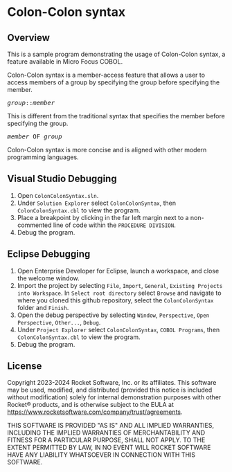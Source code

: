 # Colon-Colon syntax

## Overview

This is a sample program demonstrating the usage of Colon-Colon syntax, a feature available in Micro Focus COBOL.

Colon-Colon syntax is a member-access feature that allows a user to access members of a group by specifying the group before specifying the member.
<pre><i>group</i>::<i>member</i></pre>

This is different from the traditional syntax that specifies the member before specifying the group.
<pre><i>member</i> OF <i>group</i></pre>

Colon-Colon syntax is more concise and is aligned with other modern programming languages.


## Visual Studio Debugging
1. Open `ColonColonSyntax.sln`.
2. Under `Solution Explorer` select `ColonColonSyntax`, then `ColonColonSyntax.cbl` to view the program.
3. Place a breakpoint by clicking in the far left margin next to a non-commented line of code within the `PROCEDURE DIVISION`.
4. Debug the program.

## Eclipse Debugging
1. Open Enterprise Developer for Eclipse, launch a workspace, and close the welcome window.
2. Import the project by selecting `File`, `Import`, `General`, `Existing Projects into Workspace`. In `Select root directory` select `Browse` and navigate to where you cloned this github repository, select the `ColonColonSyntax` folder and `Finish`.
3. Open the debug perspective by selecting `Window`, `Perspective`, `Open Perspective`, `Other...`, `Debug`.
4. Under `Project Explorer` select `ColonColonSyntax`, `COBOL Programs`, then `ColonColonSyntax.cbl` to view the program.
5. Debug the program.

## License

Copyright 2023-2024 Rocket Software, Inc. or its affiliates.
This software may be used, modified, and distributed
(provided this notice is included without modification)
solely for internal demonstration purposes with other
Rocket® products, and is otherwise subject to the EULA at
https://www.rocketsoftware.com/company/trust/agreements.

THIS SOFTWARE IS PROVIDED "AS IS" AND ALL IMPLIED
WARRANTIES, INCLUDING THE IMPLIED WARRANTIES OF
MERCHANTABILITY AND FITNESS FOR A PARTICULAR PURPOSE,
SHALL NOT APPLY.
TO THE EXTENT PERMITTED BY LAW, IN NO EVENT WILL
ROCKET SOFTWARE HAVE ANY LIABILITY WHATSOEVER IN CONNECTION
WITH THIS SOFTWARE.
